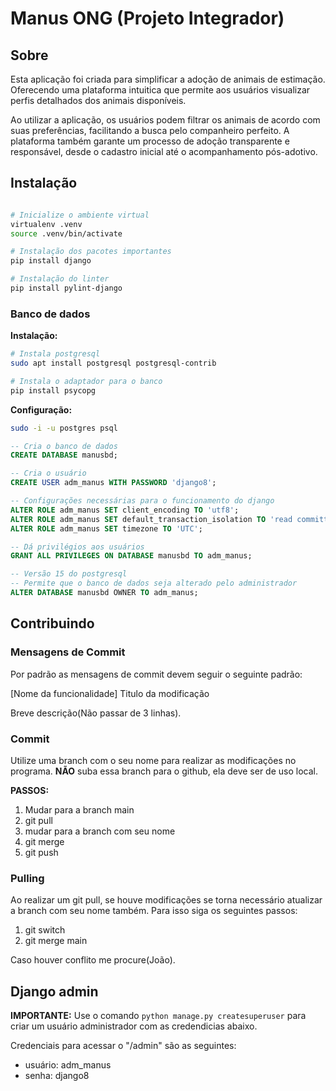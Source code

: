 # Manus ONG (Projeto Integrador)

## Sobre

Esta aplicação foi criada para simplificar a adoção de animais de estimação. Oferecendo uma plataforma intuitica que permite aos usuários visualizar perfis detalhados dos animais disponíveis.

Ao utilizar a aplicação, os usuários podem filtrar os animais de acordo com suas preferências, facilitando a busca pelo companheiro perfeito. A plataforma também garante um processo de adoção transparente e responsável, desde o cadastro inicial até o acompanhamento pós-adotivo.

## Instalação

```bash

# Inicialize o ambiente virtual
virtualenv .venv
source .venv/bin/activate

# Instalação dos pacotes importantes
pip install django

# Instalação do linter
pip install pylint-django
```

### Banco de dados

**Instalação:**

```bash
# Instala postgresql
sudo apt install postgresql postgresql-contrib

# Instala o adaptador para o banco
pip install psycopg
```

**Configuração:**
```bash 
sudo -i -u postgres psql
```

```SQL
-- Cria o banco de dados
CREATE DATABASE manusbd;

-- Cria o usuário
CREATE USER adm_manus WITH PASSWORD 'django8';

-- Configurações necessárias para o funcionamento do django
ALTER ROLE adm_manus SET client_encoding TO 'utf8';
ALTER ROLE adm_manus SET default_transaction_isolation TO 'read committed';
ALTER ROLE adm_manus SET timezone TO 'UTC';

-- Dá privilégios aos usuários
GRANT ALL PRIVILEGES ON DATABASE manusbd TO adm_manus;

-- Versão 15 do postgresql
-- Permite que o banco de dados seja alterado pelo administrador
ALTER DATABASE manusbd OWNER TO adm_manus;
```

## Contribuindo

### Mensagens de Commit

Por padrão as mensagens de commit devem seguir o seguinte padrão:

[Nome da funcionalidade] Titulo da modificação

Breve descrição(Não passar de 3 linhas).

### Commit
Utilize uma branch com o seu nome para realizar as modificações no programa. **NÃO** suba essa branch para o github, ela deve ser de uso local.

**PASSOS:**
1. Mudar para a branch main
2. git pull
3. mudar para a branch com seu nome
4. git merge <seu nome>
5. git push

### Pulling
Ao realizar um git pull, se houve modificações se torna necessário atualizar a branch com seu nome também. Para isso siga os seguintes passos:

1. git switch <seu nome>
2. git merge main

Caso houver conflito me procure(João).

## Django admin
**IMPORTANTE:** Use o comando `python manage.py createsuperuser` para criar um usuário administrador com as credendicias abaixo.

Credenciais para acessar o "/admin" são as seguintes:
- usuário: adm_manus
- senha: django8
